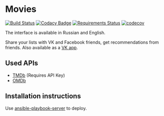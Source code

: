 # Movies

[![Build Status](https://travis-ci.org/desecho/movies.svg?branch=master)](https://travis-ci.org/desecho/movies)
[![Codacy Badge](https://api.codacy.com/project/badge/Grade/3402f63f3b2f4f88ad7c2f3353444bc3)](https://www.codacy.com/app/desecho/movies?utm_source=github.com&utm_medium=referral&utm_content=desecho/movies&utm_campaign=badger)
[![Requirements Status](https://requires.io/github/desecho/movies/requirements.svg?branch=master)](https://requires.io/github/desecho/movies/requirements/?branch=master)
[![codecov](https://codecov.io/gh/desecho/movies/branch/master/graph/badge.svg)](https://codecov.io/gh/desecho/movies)

The interface is available in Russian and English.

Share your lists with VK and Facebook friends, get recommendations from friends. Also available as a [VK app](http://vk.com/app3504693_2912142).

## Used APIs
* [TMDb](http://www.themoviedb.org/) (Requires API Key)
* [OMDb](http://www.omdbapi.com/)

## Installation instructions

Use [ansible-playbook-server](https://github.com/desecho/ansible-playbook-server) to deploy.
